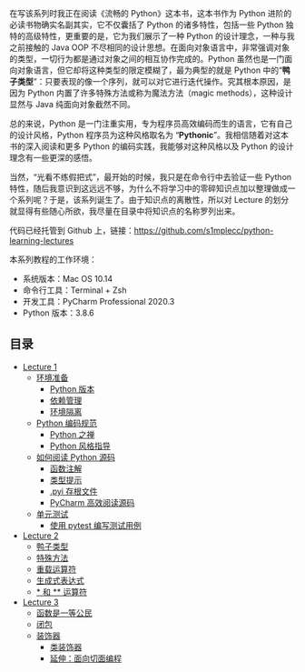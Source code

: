 在写该系列时我正在阅读《流畅的 Python》这本书，这本书作为 Python 进阶的必读书物确实名副其实，它不仅囊括了 Python 的诸多特性，包括一些 Python 独特的高级特性，更重要的是，它为我们展示了一种 Python 的设计理念，一种与我之前接触的 Java OOP 不尽相同的设计思想。在面向对象语言中，非常强调对象的类型，一切行为都是通过对象之间的相互协作完成的。Python 虽然也是一门面向对象语言，但它却将这种类型的限定模糊了，最为典型的就是 Python 中的“**鸭子类型**”：只要表现的像一个序列，就可以对它进行迭代操作。究其根本原因，是因为 Python 内置了许多特殊方法或称为魔法方法（magic methods），这种设计显然与 Java 纯面向对象截然不同。

总的来说，Python 是一门注重实用，专为程序员高效编码而生的语言，它有自己的设计风格，Python 程序员为这种风格取名为 “**Pythonic**”。我相信随着对这本书的深入阅读和更多 Python 的编码实践，我能够对这种风格以及 Python 的设计理念有一些更深的感悟。

当然，“光看不练假把式”，最开始的时候，我只是在命令行中去验证一些 Python 特性，随后我意识到这远远不够，为什么不将学习中的零碎知识点加以整理做成一个系列呢？于是，该系列诞生了。由于知识点的离散性，所以对 Lecture 的划分就显得有些随心所欲，我尽量在目录中将知识点的名称罗列出来。

代码已经托管到 Github 上，链接：https://github.com/s1mplecc/python-learning-lectures

本系列教程的工作环境：

- 系统版本：Mac OS 10.14
- 命令行工具：Terminal + Zsh
- 开发工具：PyCharm Professional 2020.3
- Python 版本：3.8.6

## 目录

* [Lecture 1](lecture-1/README.md)
    * [环境准备](lecture-1/huan-jing-zhun-bei/README.md)
        * [Python 版本](lecture-1/huan-jing-zhun-bei/python-ban-ben.md)
        * [依赖管理](lecture-1/huan-jing-zhun-bei/yi-lai-guan-li.md)
        * [环境隔离](lecture-1/huan-jing-zhun-bei/huan-jing-ge-li.md)
    * [Python 编码规范](lecture-1/python-bian-ma-gui-fan/README.md)
        * [Python 之禅](lecture-1/python-bian-ma-gui-fan/python-zhi-chan.md)
        * [Python 风格指导](lecture-1/python-bian-ma-gui-fan/python-feng-ge-zhi-dao.md)
    * [如何阅读 Python 源码](lecture-1/ru-he-yue-du-python-yuan-ma/README.md)
        * [函数注解](lecture-1/ru-he-yue-du-python-yuan-ma/han-shu-zhu-jie.md)
        * [类型提示](lecture-1/ru-he-yue-du-python-yuan-ma/lei-xing-ti-shi.md)
        * [.pyi 存根文件](lecture-1/ru-he-yue-du-python-yuan-ma/.pyi-cun-gen-wen-jian.md)
        * [PyCharm 高效阅读源码](lecture-1/ru-he-yue-du-python-yuan-ma/pycharm-gao-xiao-yue-du-yuan-ma.md)
    * [单元测试](lecture-1/dan-yuan-ce-shi/README.md)
        * [使用 pytest 编写测试用例](lecture-1/dan-yuan-ce-shi/shi-yong-pytest-bian-xie-ce-shi-yong-li.md)
* [Lecture 2](lecture-2/README.md)
    * [鸭子类型](lecture-2/ya-zi-lei-xing.md)
    * [特殊方法](lecture-2/te-shu-fang-fa.md)
    * [重载运算符](lecture-2/zhong-zai-yun-suan-fu.md)
    * [生成式表达式](lecture-2/sheng-cheng-shi-biao-da-shi.md)
    * [\* 和 \*\* 运算符](lecture-2/he-yun-suan-fu.md)
* [Lecture 3](lecture-3/README.md)
    * [函数是一等公民](lecture-3/han-shu-shi-yi-deng-gong-min.md)
    * [闭包](lecture-3/bi-bao.md)
    * [装饰器](lecture-3/zhuang-shi-qi/README.md)
        * [类装饰器](lecture-3/zhuang-shi-qi/lei-zhuang-shi-qi.md)
        * [延伸：面向切面编程](lecture-3/zhuang-shi-qi/yan-shen-mian-xiang-qie-mian-bian-cheng.md)
